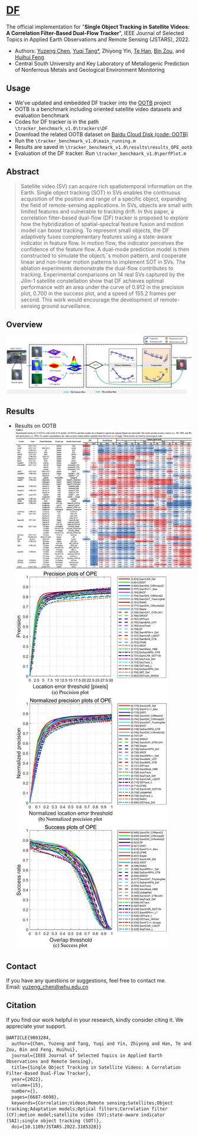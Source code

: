 # [DF](https://ieeexplore.ieee.org/document/9803284)

The official implementation for "**Single Object Tracking in Satellite Videos: A Correlation Filter-Based Dual-Flow Tracker**", 
IEEE Journal of Selected Topics in Applied Earth Observations and Remote Sensing (JSTARS), 2022.

- Authors: 
[Yuzeng Chen](https://yzcu.github.io/), 
[Yuqi Tang*](https://faculty.csu.edu.cn/yqtang/zh_CN/zdylm/66781/list/index.htm),
Zhiyong Yin,
[Te Han](https://github.com/rshante0426),
[Bin Zou](https://faculty.csu.edu.cn/binzou/zh_CN/index.htm), and 
[Huihui Feng](https://faculty.csu.edu.cn/fenghuihui/zh_CN/index/62683/list/index.htm)
- Central South University and Key Laboratory of Metallogenic Prediction of Nonferrous Metals and Geological Environment Monitoring
## Usage
- We've updated and embedded DF tracker into the [OOTB](https://github.com/YZCU/OOTB) project
- OOTB is a benchmark including oriented satellite video datasets and evaluation benchmark
- Codes for DF tracker is in the path `\tracker_benchmark_v1.0\trackers\DF`
- Download the related OOTB dataset on [Baidu Cloud Disk (code: OOTB)](https://pan.baidu.com/s/11hsA4pOliwA1FpOqNol93w)
- Run the `\tracker_benchmark_v1.0\main_running.m`
- Results are saved in `\tracker_benchmark_v1.0\results\results_OPE_ootb`
- Evaluation of the DF tracker. Run `\tracker_benchmark_v1.0\perfPlot.m`
## Abstract
>Satellite video (SV) can acquire rich spatiotemporal information on the Earth. Single object tracking (SOT) in SVs enables the continuous acquisition of the position and range of a specific object, expanding the field of remote-sensing applications. In SVs, objects are small with limited features and vulnerable to tracking drift. In this paper, a correlation filter-based dual-flow (DF) tracker is proposed to explore how the hybridization of spatial-spectral feature fusion and motion model can boost tracking. To represent small objects, the DF adaptively fuses complementary features using a state-aware indicator in feature flow. In motion flow, the indicator perceives the confidence of the feature flow. A dual-mode prediction model is then constructed to simulate the object¡¯s motion pattern, and cooperate linear and non-linear motion patterns to implement SOT in SVs. The ablation experiments demonstrate the dual-flow contributes to tracking. Experimental comparisons on 14 real SVs captured by the Jilin-1 satellite constellation show that DF achieves optimal performance with an area under the curve of 0.912 in the precision plot, 0.700 in the success plot, and a speed of 155.2 frames per second. This work would encourage the development of remote-sensing ground surveillance.

## Overview
 ![image](/fig/df.jpg)
## Results
- Results on OOTB
 ![image](/fig/overallresults.jpg)
 ![image](/fig/overallfigs.jpg)

## Contact
If you have any questions or suggestions, feel free to contact me.  
Email: yuzeng_chen@whu.edu.cn 

## Citation
If you find our work helpful in your research, kindly consider citing it. We appreciate your support.

```
@ARTICLE{9803284,
  author={Chen, Yuzeng and Tang, Yuqi and Yin, Zhiyong and Han, Te and Zou, Bin and Feng, Huihui},
  journal={IEEE Journal of Selected Topics in Applied Earth Observations and Remote Sensing}, 
  title={Single Object Tracking in Satellite Videos: A Correlation Filter-Based Dual-Flow Tracker}, 
  year={2022},
  volume={15},
  number={},
  pages={6687-6698},
  keywords={Correlation;Videos;Remote sensing;Satellites;Object tracking;Adaptation models;Optical filters;Correlation filter (CF);motion model;satellite video (SV);state-aware indicator (SAI);single object tracking (SOT)},
  doi={10.1109/JSTARS.2022.3185328}}
```
